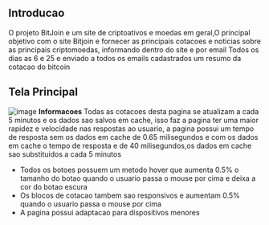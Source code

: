 ## Introducao
O projeto BitJoin e um site de criptoativos e moedas em geral,O principal objetivo com o site Bitjoin e fornecer as principais cotacoes e noticias sobre as principais criptomoedas, informando dentro do site e por email
Todos os dias as 6 e 25 e enviado a todos os emails cadastrados um resumo da cotacao do bitcoin

## Tela Principal 
![image](https://github.com/user-attachments/assets/e264a17d-34a2-45f9-93ca-6400e088e34b)
**Informacoes**
Todas as cotacoes desta pagina se atualizam a cada 5 minutos e os dados sao salvos em cache, isso faz a pagina ter uma maior rapidez e velocidade nas respostas ao usuario, a pagina possui um tempo de resposta sem os dados em cache de 0.65 milisegundos
e com os dados em cache o tempo de resposta e de 40 milisegundos,os dados em cache sao substituidos a cada 5 minutos 

- Todos os botoes possuem um metodo hover que aumenta 0.5% o tamanho do botao quando o usuario passa o mouse por cima e deixa a cor do botao escura
- Os blocos de cotacao tambem sao responsivos e aumentam 0.5% quando o usuario passa o mouse por cima
- A pagina possui adaptacao para dispositivos menores 
